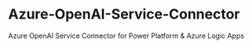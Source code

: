 # Azure-OpenAI-Service-Connector
Azure OpenAI Service Connector for Power Platform &amp; Azure Logic Apps
